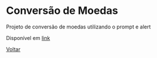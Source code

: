 # Conversão de Moedas

Projeto de conversão de moedas utilizando o prompt e alert

Disponível em [link](https://codepen.io/LeandroLFE/full/BaPPEWp)

[Voltar](../README.md)